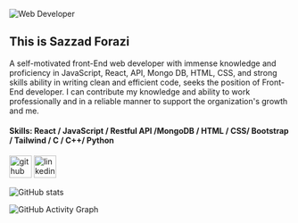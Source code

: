 
![Web Developer](https://media-exp1.licdn.com/dms/image/C4E16AQER-Zz8dV4sYA/profile-displaybackgroundimage-shrink_350_1400/0/1631205617659?e=1649289600&v=beta&t=N48XhtbI_i1prTqbRBRKQF627pt7iGqFMN8bNrz7z-A)
## This is Sazzad Forazi



A self-motivated front-End web developer with immense knowledge and proficiency in JavaScript, React, API, Mongo DB, HTML, CSS, and strong skills ability in writing clean and efficient code, seeks the position of Front-End developer. I can contribute my knowledge and ability to work professionally and in a reliable manner to support the organization's growth and me.

#### Skills: React / JavaScript / Restful API /MongoDB / HTML / CSS/ Bootstrap / Tailwind / C /  C++/  Python



[<img src='https://cdn.jsdelivr.net/npm/simple-icons@3.0.1/icons/github.svg' alt='github' height='40'>](https://github.com/SazzadForazi)  [<img src='https://cdn.jsdelivr.net/npm/simple-icons@3.0.1/icons/linkedin.svg' alt='linkedin' height='40'>](https://www.linkedin.com/in/www.linkedin.com/in/sazzad-hossain-forazi/)  

![GitHub stats](https://github-readme-stats.vercel.app/api?username=SazzadForazi&show_icons=true&count_private=true)  

![GitHub Activity Graph](https://activity-graph.herokuapp.com/graph?username=SazzadForazi)  

